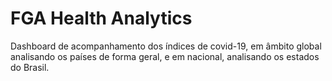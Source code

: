 # FGA Health Analytics

Dashboard de acompanhamento dos índices de covid-19, em âmbito global analisando os países de forma geral, e em nacional, analisando os estados do Brasil.
